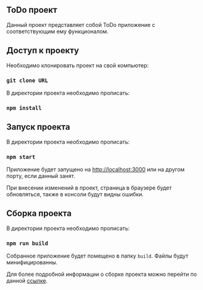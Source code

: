 ## ToDo проект 

Данный проект представляет собой ToDo приложение с соответствующим ему функционалом. 

## Доступ к проекту

Необходимо клонировать проект на свой компьютер:

### ` git clone URL `

В директории проекта необходимо прописать:

### ` npm install `

## Запуск проекта

В директории проекта необходимо прописать:

### `npm start`

Приложение будет запущено на [http://localhost:3000](http://localhost:3000) или на другом порту, если данный занят.

При внесении изменений в проект, страница в браузере будет обновляться, также в консоли будут видны ошибки.

## Сборка проекта

В директории проекта необходимо прописать:

### `npm run build`

Собранное приложение будет помещено в папку `build`.
Файлы будут минифицированны. 

Для более подробной информации о сборке проекта можно перейти по данной [ссылке](https://facebook.github.io/create-react-app/docs/deployment).
